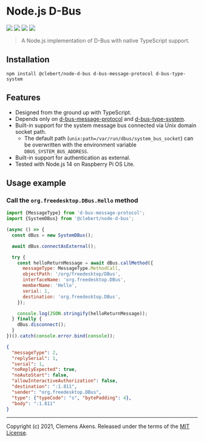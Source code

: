 # Node.js D-Bus

[![][ci-badge]][ci-link] [![][version-badge]][version-link]
[![][license-badge]][license-link] [![][types-badge]][types-link]

[ci-badge]: https://github.com/clebert/node-d-bus/workflows/CI/badge.svg
[ci-link]: https://github.com/clebert/node-d-bus
[version-badge]: https://badgen.net/npm/v/@clebert/node-d-bus
[version-link]: https://www.npmjs.com/package/@clebert/node-d-bus
[license-badge]: https://badgen.net/npm/license/@clebert/node-d-bus
[license-link]: https://github.com/clebert/node-d-bus/blob/master/LICENSE
[types-badge]: https://badgen.net/npm/types/@clebert/node-d-bus
[types-link]: https://github.com/clebert/node-d-bus

> A Node.js implementation of D-Bus with native TypeScript support.

## Installation

```
npm install @clebert/node-d-bus d-bus-message-protocol d-bus-type-system
```

## Features

- Designed from the ground up with TypeScript.
- Depends only on
  [d-bus-message-protocol](https://github.com/clebert/d-bus-message-protocol)
  and [d-bus-type-system](https://github.com/clebert/d-bus-type-system).
- Built-in support for the system message bus connected via Unix domain socket
  path.
  - The default path (`unix:path=/var/run/dbus/system_bus_socket`) can be
    overwritten with the environment variable `DBUS_SYSTEM_BUS_ADDRESS`.
- Built-in support for authentication as external.
- Tested with Node.js 14 on Raspberry Pi OS Lite.

## Usage example

### Call the `org.freedesktop.DBus.Hello` method

```js
import {MessageType} from 'd-bus-message-protocol';
import {SystemDBus} from '@clebert/node-d-bus';

(async () => {
  const dBus = new SystemDBus();

  await dBus.connectAsExternal();

  try {
    const helloReturnMessage = await dBus.callMethod({
      messageType: MessageType.MethodCall,
      objectPath: '/org/freedesktop/DBus',
      interfaceName: 'org.freedesktop.DBus',
      memberName: 'Hello',
      serial: 1,
      destination: 'org.freedesktop.DBus',
    });

    console.log(JSON.stringify(helloReturnMessage));
  } finally {
    dBus.disconnect();
  }
})().catch(console.error.bind(console));
```

```json
{
  "messageType": 2,
  "replySerial": 1,
  "serial": 1,
  "noReplyExpected": true,
  "noAutoStart": false,
  "allowInteractiveAuthorization": false,
  "destination": ":1.811",
  "sender": "org.freedesktop.DBus",
  "type": {"typeCode": "s", "bytePadding": 4},
  "body": ":1.811"
}
```

---

Copyright (c) 2021, Clemens Akens. Released under the terms of the
[MIT License](https://github.com/clebert/node-d-bus/blob/master/LICENSE).
